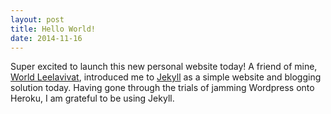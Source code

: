 ```yaml
---
layout: post
title: Hello World!
date: 2014-11-16
---
```


Super excited to launch this new personal website today! A friend of mine, [World Leelavivat](http://world.leelavivat.com/), introduced me to [Jekyll](http://jekyllrb.com/) as a simple website and blogging solution today. Having gone through the trials of jamming Wordpress onto Heroku, I am grateful to be using Jekyll.